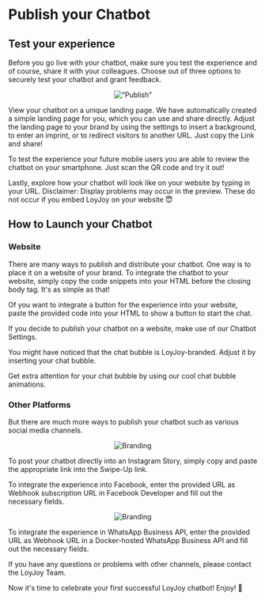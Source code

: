 # Publish your Chatbot

## Test your experience 

Before you go live with your chatbot, make sure you test the experience and of course, share it with your colleagues. Choose out of three options to securely test your chatbot and grant feedback.

<p align="center">
    <img src=“publish_test.png" alt=“Publish” title=“Publish” width=“600"/>
</p>

View your chatbot on a unique landing page. We have automatically created a simple landing page for you, which you can use and share directly. Adjust the landing page to your brand by using the settings to insert a background, to enter an imprint, or to redirect visitors to another URL. Just copy the Link and share! 

To test the experience your future mobile users you are able to review the chatbot on your smartphone. Just scan the QR code and try it out!

Lastly, explore how your chatbot will look like on your website by typing in your URL. Disclaimer: Display problems may occur in the preview. These do not occur if you embed LoyJoy on your website 😇

## How to Launch your Chatbot 

### Website 

There are many ways to publish and distribute your chatbot. One way is to place it on a website of your brand. To integrate the chatbot to your website, simply copy the code snippets into your HTML before the closing body tag. It's as simple as that!

Of you want to integrate a button for the experience into your website, paste the provided code into your HTML to show a button to start the chat.

If you decide to publish your chatbot on a website, make use of our Chatbot Settings.

You might have noticed that the chat bubble is LoyJoy-branded. Adjust it by inserting your chat bubble.

Get extra attention for your chat bubble by using our cool chat bubble animations.

### Other Platforms

But there are much more ways to publish your chatbot such as various social media channels. 

<p align="center">
    <img src=“publish_platforms.png" alt="Branding" title=“Platforms” width=“600"/>
</p>

To post your chatbot directly into an Instagram Story, simply copy and paste the appropriate link into the Swipe-Up link.

To integrate the experience into Facebook, enter the provided URL as Webhook subscription URL in Facebook Developer and fill out the  necessary fields.

<p align="center">
    <img src=“publish_facebook.png" alt="Branding" title=“Facebook”ook width=“300"/>
</p>

To integrate the experience in WhatsApp Business API, enter the provided URL as Webhook URL in a Docker-hosted WhatsApp Business API and fill out the necessary fields.

If you have any questions or problems with other channels, please contact the LoyJoy Team.


Now it's time to celebrate your first successful LoyJoy chatbot! Enjoy! 🎉

